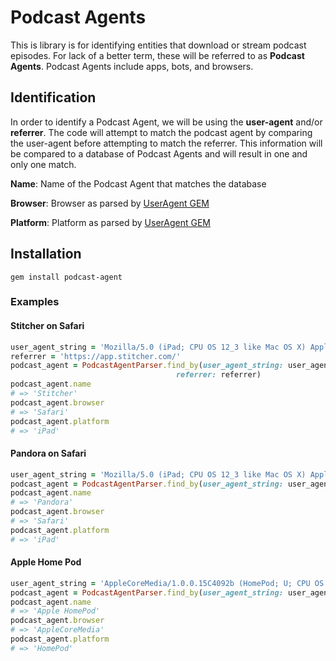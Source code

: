 


Podcast Agents
=========

This is library is for identifying entities that download or stream podcast episodes. For lack of a better term, these will be referred to as **Podcast Agents**. Podcast Agents include apps, bots, and browsers.

## Identification

In order to identify a Podcast Agent, we will be using the **user-agent** and/or **referrer**.  The code will attempt to match the podcast agent by comparing the user-agent before attempting to match the referrer. This information will be compared to a database of Podcast Agents and will result in one and only one match.

**Name**:  Name of the Podcast Agent that matches the database

**Browser**: Browser as parsed by [UserAgent GEM](https://github.com/gshutler/useragent)

**Platform**: Platform as parsed by [UserAgent GEM](https://github.com/gshutler/useragent)

## Installation

    gem install podcast-agent

### Examples
#### Stitcher on Safari

```ruby
user_agent_string = 'Mozilla/5.0 (iPad; CPU OS 12_3 like Mac OS X) AppleWebKit/605.1.15 (KHTML, like Gecko) Mobile/15E148 Pandora/1908.1'
referrer = 'https://app.stitcher.com/'
podcast_agent = PodcastAgentParser.find_by(user_agent_string: user_agent_string,
                                     referrer: referrer)
podcast_agent.name
# => 'Stitcher'
podcast_agent.browser
# => 'Safari'
podcast_agent.platform
# => 'iPad'
```

#### Pandora on Safari

```ruby
user_agent_string = 'Mozilla/5.0 (iPad; CPU OS 12_3 like Mac OS X) AppleWebKit/605.1.15 (KHTML, like Gecko) Mobile/15E148 Pandora/1908.1'
podcast_agent = PodcastAgentParser.find_by(user_agent_string: user_agent_string)
podcast_agent.name
# => 'Pandora'
podcast_agent.browser
# => 'Safari'
podcast_agent.platform
# => 'iPad'
```
#### Apple Home Pod

```ruby
user_agent_string = 'AppleCoreMedia/1.0.0.15C4092b (HomePod; U; CPU OS 11_2 like Mac OS X; de_de)'
podcast_agent = PodcastAgentParser.find_by(user_agent_string: user_agent_string)
podcast_agent.name
# => 'Apple HomePod'
podcast_agent.browser
# => 'AppleCoreMedia'
podcast_agent.platform
# => 'HomePod'
```
